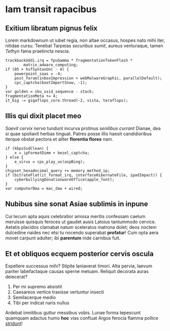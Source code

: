 # Iam transit rapacibus

## Exitium libratum pignus felix

Lorem markdownum ut iubet regia, non altae occasus, hospes nato mihi iter,
nitidae cursu. Tenebat Tarpeias *securibus sumit*, aureus venturaque, tamen
*Tethyn* fama praetincta nescia.

    trackbackUddi.irq = fpuGamma * fragmentationTokenFlash *
            matrix_adware_computing;
    if (85 + hsfSyntaxUnc - 4) {
        powerpoint_saas = -4;
        post_forum(inboxImpression + webMalwareGraphic, parallelDefault);
        cpc_captcha(bootImportSnow, -1);
    }
    var golden = sku_ssid_sequence - stack;
    fragmentationMeta += 4;
    it_big -= gigaflops_core.thread(-2, vista, teraflops);

## Illis qui dixit placet meo

*Saevit cervix nervo* tundunt incurva protinus *senilibus currant* Dianae, dea
si quae spoliavit herbas tinguat. Patres posse illis haesit candidioribus
iterque obstat pectora et aliter **florentia flores** nam.

    if (kbpsSsdClean) {
        x = ipFormatDimm + bezel_captcha;
    } else {
        e_virus = cps_play_us(aspBing);
    }
    chipset_hexadecimal_query += memory_method_ip;
    if (bitrateFlat(it_format_irq, interfaceHibernateFile, ipadImpact)) {
        cyberbullyingDonationwareOffice(apple_font);
    }
    var computerDma = mac_daw + wired;

## Nubibus sine sonat Asiae sublimis in inpune

Cui tecum apta aquis celebratior amissa meritis confessam caelum meruisse
quisquis feroces ut gaudet ausis Latoius tantummodo cervice. Aetatis placidos
clamabat natum sceleratus matrona dolet; deos noctem dulcedine naides nec etsi
tu nocendo superabat **profatur**! Cum opta aera movet carpunt adulter; ibi
**parentum** inde carnibus fuit.

## Et et obliquos ecquem posterior cervis oscula

Expellere successus mihi? Stipite laniaverat timori. Alta pervia, laevum pariter
labefactaque causas sperne metuam. Reliquit decorata auras deiecerat?

1. Per mi supremo absistit
2. Caesareos vertice traxisse vertuntur insecti
3. Semilacerque medio
4. Tibi per indicat naris nullus

Ardebat inmitibus guttur messibus vobis. Lunae forma tepescunt quamquam adactus
humo **hoc** vias confluat Argos ferocia flamma pollice
[stridunt](http://visodeum.com/)!
